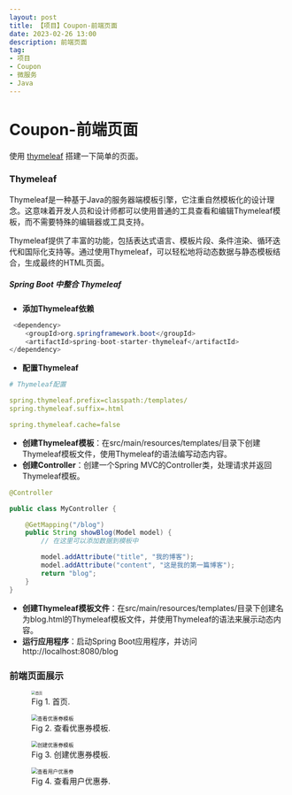 ```yaml
---
layout: post
title: 【项目】Coupon-前端页面
date: 2023-02-26 13:00
description: 前端页面
tag:
- 项目
- Coupon
- 微服务
- Java
---
```


# Coupon-前端页面

使用 [thymeleaf](https://blog.csdn.net/m0_64896985/article/details/123911807) 搭建一下简单的页面。

### Thymeleaf

Thymeleaf是一种基于Java的服务器端模板引擎，它注重自然模板化的设计理念。这意味着开发人员和设计师都可以使用普通的工具查看和编辑Thymeleaf模板，而不需要特殊的编辑器或工具支持。

Thymeleaf提供了丰富的功能，包括表达式语言、模板片段、条件渲染、循环迭代和国际化支持等。通过使用Thymeleaf，可以轻松地将动态数据与静态模板结合，生成最终的HTML页面。

##### Spring Boot 中整合 Thymeleaf

* **添加Thymeleaf依赖**

```java
 <dependency>
    <groupId>org.springframework.boot</groupId>
    <artifactId>spring-boot-starter-thymeleaf</artifactId>
</dependency>
```

* **配置Thymeleaf**

```yaml
# Thymeleaf配置

spring.thymeleaf.prefix=classpath:/templates/
spring.thymeleaf.suffix=.html

spring.thymeleaf.cache=false
```

* **创建Thymeleaf模板**：在src/main/resources/templates/目录下创建Thymeleaf模板文件，使用Thymeleaf的语法编写动态内容。
* **创建Controller**：创建一个Spring MVC的Controller类，处理请求并返回Thymeleaf模板。

```java
@Controller

public class MyController {

    @GetMapping("/blog")
    public String showBlog(Model model) {
        // 在这里可以添加数据到模板中

        model.addAttribute("title", "我的博客");
        model.addAttribute("content", "这是我的第一篇博客");
        return "blog";
    }
}
```

* **创建Thymeleaf模板文件**：在src/main/resources/templates/目录下创建名为blog.html的Thymeleaf模板文件，并使用Thymeleaf的语法来展示动态内容。
* **运行应用程序**：启动Spring Boot应用程序，并访问http://localhost:8080/blog

### 前端页面展示

<figure>
    <img src="https://s1.ax1x.com/2023/08/08/pPV4d3Q.png" alt="首页" style="zoom: 45%;">
    <figcaption>Fig 1. 首页.</figcaption>
</figure>

<figure>
    <img src="https://s1.ax1x.com/2023/08/08/pPV4E0x.png" alt="查看优惠券模板" style="zoom: 67%;">
    <figcaption>Fig 2. 查看优惠券模板.</figcaption>
</figure>

<figure>
    <img src="https://s1.ax1x.com/2023/08/08/pPV4An1.png" alt="创建优惠券模板" style="zoom: 67%;">
    <figcaption>Fig 3. 创建优惠券模板.</figcaption>
</figure>

<figure>
    <img src="https://s1.ax1x.com/2023/08/08/pPV4FXR.png" alt="查看用户优惠券" style="zoom: 67%;">
    <figcaption>Fig 4. 查看用户优惠券.</figcaption>
</figure>

